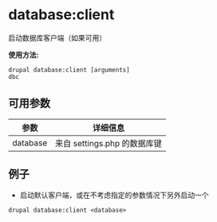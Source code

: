 # database:client
启动数据库客户端（如果可用）

**使用方法:**
```
drupal database:client [arguments]
dbc
```

## 可用参数
参数 | 详细信息
---------|-------------
database | 来自 settings.php 的数据库键

## 例子
* 启动默认客户端，或在不考虑指定的参数情况下另外启动一个
```
drupal database:client <database>
```
